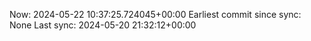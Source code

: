 Now: 2024-05-22 10:37:25.724045+00:00 Earliest commit since sync: None Last sync: 2024-05-20 21:32:12+00:00
